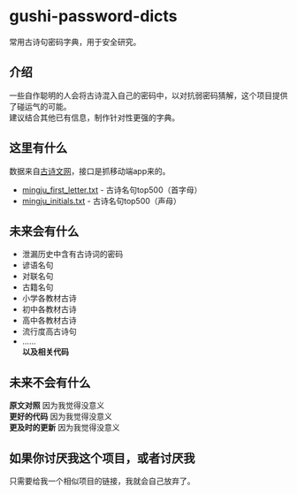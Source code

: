 # gushi-password-dicts
常用古诗句密码字典，用于安全研究。

## 介绍
一些自作聪明的人会将古诗混入自己的密码中，以对抗弱密码猜解，这个项目提供了碰运气的可能。  
建议结合其他已有信息，制作针对性更强的字典。  

## 这里有什么
数据来自[古诗文网](https://www.gushiwen.cn)，接口是抓移动端app来的。

* [mingju_first_letter.txt](mingju_first_letter.txt) - 古诗名句top500（首字母）
* [mingju_initials.txt](mingju_intials.txt) - 古诗名句top500（声母）

## 未来会有什么
* 泄漏历史中含有古诗词的密码
* 谚语名句
* 对联名句
* 古籍名句
* 小学各教材古诗
* 初中各教材古诗
* 高中各教材古诗
* 流行度高古诗句
* ......  
**以及相关代码**

## 未来不会有什么 
**原文对照** 因为我觉得没意义  
**更好的代码** 因为我觉得没意义  
**更及时的更新** 因为我觉得没意义

## 如果你讨厌我这个项目，或者讨厌我  
只需要给我一个相似项目的链接，我就会自己放弃了。